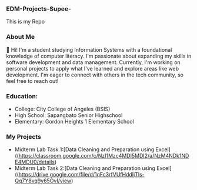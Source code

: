 ### EDM-Projects-Supee-
This is my Repo
### About Me
👋 Hi! I'm a student studying Information Systems with a foundational knowledge of computer literacy. I'm passionate about expanding my skills in software development and data management. Currently, I'm working on personal projects to apply what I've learned and explore areas like web development. I'm eager to connect with others in the tech community, so feel free to reach out!
### Education:
- College: City College of Angeles (BSIS)
- High School: Sapangbato Senior Highschool
- Elementary: Gordon Heights 1 Elementary School
### My Projects
- Midterm Lab Task 1:[Data Cleaning and Preparation using Excel]((https://classroom.google.com/c/NzI1Mzc4MDI5MDI2/a/NzM4NDk1NDE4MDU0/details)
- Midterm Lab Task 2:[Data Cleaning and Preparation using Excel]((https://drive.google.com/file/d/1qFc3rfVUfHddIjTls-Qq7Y8vq9y65OvI/view)
